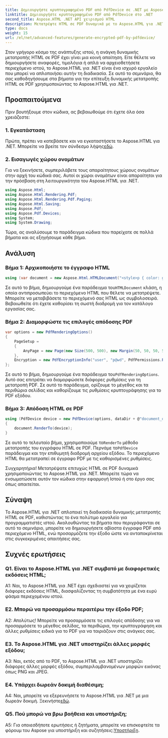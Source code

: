 ```yaml
---
title: Δημιουργήστε κρυπτογραφημένο PDF από PdfDevice σε .NET με Aspose.HTML
linktitle: Δημιουργήστε κρυπτογραφημένο PDF από PdfDevice στο .NET
second_title: Aspose.HTML .NET API χειρισμού HTML
description: Μετατρέψτε HTML σε PDF δυναμικά με το Aspose.HTML για .NET. Εύκολη ενσωμάτωση, προσαρμόσιμες επιλογές και ισχυρή απόδοση.
type: docs
weight: 15
url: /el/net/advanced-features/generate-encrypted-pdf-by-pdfdevice/
---
```


Στον γρήγορο κόσμο της ανάπτυξης ιστού, η ανάγκη δυναμικής μετατροπής HTML σε PDF έχει γίνει μια κοινή απαίτηση. Είτε θέλετε να δημιουργήσετε αναφορές, τιμολόγια ή απλά να αρχειοθετήσετε περιεχόμενο ιστού, το Aspose.HTML για .NET είναι ένα ισχυρό εργαλείο που μπορεί να απλοποιήσει αυτήν τη διαδικασία. Σε αυτό το σεμινάριο, θα σας καθοδηγήσουμε στα βήματα για την επίτευξη δυναμικής μετατροπής HTML σε PDF χρησιμοποιώντας το Aspose.HTML για .NET.

## Προαπαιτούμενα

Πριν βουτήξουμε στον κώδικα, ας βεβαιωθούμε ότι έχετε όλα όσα χρειάζεστε:

### 1. Εγκατάσταση

 Πρώτα, πρέπει να κατεβάσετε και να εγκαταστήσετε το Aspose.HTML για .NET. Μπορείτε να βρείτε τον σύνδεσμο λήψης[εδώ](https://releases.aspose.com/html/net/).

### 2. Εισαγωγές χώρου ονομάτων

Για να ξεκινήσετε, συμπεριλάβετε τους απαραίτητους χώρους ονομάτων στην αρχή του κώδικά σας. Αυτοί οι χώροι ονομάτων είναι απαραίτητοι για την πρόσβαση στη λειτουργικότητα του Aspose.HTML για .NET.

```csharp
using Aspose.Html;
using Aspose.Html.Rendering.Pdf;
using Aspose.Html.Rendering.Pdf.Paging;
using Aspose.Html.Saving;
using Aspose.Pdf;
using Aspose.Pdf.Devices;
using System;
using System.Drawing;
```

Τώρα, ας αναλύσουμε το παράδειγμα κώδικα που παρείχατε σε πολλά βήματα και ας εξηγήσουμε κάθε βήμα.

## Ανάλυση

### Βήμα 1: Αρχικοποιήστε το έγγραφο HTML

```csharp
using (var document = new Aspose.Html.HTMLDocument("<style>p { color: green; }</style><p>my first paragraph</p>", @"c:\work\"))
```

 Σε αυτό το βήμα, δημιουργούμε ένα παράδειγμα του`HTMLDocument` κλάση, η οποία αντιπροσωπεύει το περιεχόμενο HTML που θέλετε να μετατρέψετε. Μπορείτε να μεταβιβάσετε το περιεχόμενό σας HTML ως συμβολοσειρά. Βεβαιωθείτε ότι έχετε καθορίσει τη σωστή διαδρομή για τον κατάλογο εργασίας σας.

### Βήμα 2: Διαμορφώστε τις επιλογές απόδοσης PDF

```csharp
var options = new PdfRenderingOptions()
{
    PageSetup =
    {
        AnyPage = new Page(new Size(500, 500), new Margin(50, 50, 50, 50))
    },
    Encryption = new PdfEncryptionInfo("user", "p@wd", PdfPermissions.PrintDocument, PdfEncryptionAlgorithm.RC4_128)
};
```

 Σε αυτό το βήμα, δημιουργούμε ένα παράδειγμα του`PdfRenderingOptions`. Αυτό σας επιτρέπει να διαμορφώσετε διάφορες ρυθμίσεις για τη μετατροπή PDF. Σε αυτό το παράδειγμα, ορίζουμε το μέγεθος και τα περιθώρια σελίδας και καθορίζουμε τις ρυθμίσεις κρυπτογράφησης για το PDF εξόδου.

### Βήμα 3: Απόδοση HTML σε PDF

```csharp
using (PdfDevice device = new PdfDevice(options, dataDir + @"document_out.pdf"))
{
    document.RenderTo(device);
}
```

 Σε αυτό το τελευταίο βήμα, χρησιμοποιούμε το`RenderTo` μέθοδο μετατροπής του εγγράφου HTML σε PDF. Περνάμε το`PdfDevice` παράδειγμα και την επιθυμητή διαδρομή αρχείου εξόδου. Το περιεχόμενο HTML θα μετατραπεί σε έγγραφο PDF με τις καθορισμένες ρυθμίσεις.

Συγχαρητήρια! Μετατρέψατε επιτυχώς HTML σε PDF δυναμικά χρησιμοποιώντας το Aspose.HTML για .NET. Μπορείτε τώρα να ενσωματώσετε αυτόν τον κώδικα στην εφαρμογή Ιστού ή στο έργο σας όπως απαιτείται.

## Σύναψη

Το Aspose.HTML για .NET απλοποιεί τη διαδικασία δυναμικής μετατροπής HTML σε PDF, καθιστώντας το ένα πολύτιμο εργαλείο για προγραμματιστές ιστού. Ακολουθώντας τα βήματα που περιγράφονται σε αυτό το σεμινάριο, μπορείτε να δημιουργήσετε αβίαστα έγγραφα PDF από περιεχόμενο HTML, ενώ προσαρμόζετε την έξοδο ώστε να ανταποκρίνεται στις συγκεκριμένες απαιτήσεις σας.

## Συχνές ερωτήσεις

### Q1. Είναι το Aspose.HTML για .NET συμβατό με διαφορετικές εκδόσεις HTML;

A1: Ναι, το Aspose.HTML για .NET έχει σχεδιαστεί για να χειρίζεται διάφορες εκδόσεις HTML, διασφαλίζοντας τη συμβατότητα με ένα ευρύ φάσμα περιεχομένου ιστού.

### Ε2. Μπορώ να προσαρμόσω περαιτέρω την έξοδο PDF;

Α2: Απολύτως! Μπορείτε να προσαρμόσετε τις επιλογές απόδοσης για να προσαρμόσετε το μέγεθος σελίδας, τα περιθώρια, την κρυπτογράφηση και άλλες ρυθμίσεις ειδικά για το PDF για να ταιριάζουν στις ανάγκες σας.

### Ε3. Το Aspose.HTML για .NET υποστηρίζει άλλες μορφές εξόδου;

A3: Ναι, εκτός από το PDF, το Aspose.HTML για .NET υποστηρίζει διάφορες άλλες μορφές εξόδου, συμπεριλαμβανομένων μορφών εικόνας όπως PNG και JPEG.

### Ε4. Υπάρχει δωρεάν δοκιμή διαθέσιμη;

A4: Ναι, μπορείτε να εξερευνήσετε το Aspose.HTML για .NET με μια δωρεάν δοκιμή. Ξεκινήστε[εδώ](https://releases.aspose.com/).

### Q5. Πού μπορώ να βρω βοήθεια και υποστήριξη;

 A5: Για οποιεσδήποτε ερωτήσεις ή ζητήματα, μπορείτε να επισκεφτείτε τα φόρουμ του Aspose για υποστήριξη και συζητήσεις:[Υποστήριξη](https://forum.aspose.com/).